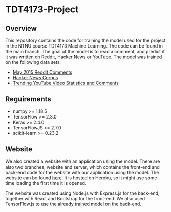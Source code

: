 # TDT4173-Project

## Overview

This repository contains the code for training the model used for the project in the NTNU course TDT4173 Machine Learning. The code can be found in the main branch. The goal of the model is to read a comment, and predict if it was written on Reddit, Hacker News or YouTube. The model was trained on the following data sets:

* [May 2015 Reddit Comments](https://www.kaggle.com/reddit/reddit-comments-may-2015)
* [Hacker News Corpus](https://www.kaggle.com/hacker-news/hacker-news-corpus)
* [Trending YouTube Video Statistics and Comments](https://www.kaggle.com/datasnaek/youtube)

## Reguirements

* numpy >= 1.18.5
* TensorFlow >= 2.3.0
* Keras >= 2.4.0
* TensorFlowJS >= 2.7.0
* scikit-learn >= 0.23.2

## Website

We also created a website with an application using the model. There are also two branches, website and server, which contains the front-end and back-end code for the website with our application using the model. The website can be found [here](https://commentclassifier.herokuapp.com/). It is hosted on Heroku, so it might use some time loading the first time it is opened.

The website was created using Node.js with Express.js for the back-end, together with React and Bootstrap for the front-end. We also used TensorFlow.js to use the already trained model on the back-end.
